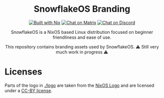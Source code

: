 <div align="center">

SnowflakeOS Branding
===
[![Built with Nix][builtwithnix badge]][builtwithnix]
[![Chat on Matrix][matrix badge]][matrix]
[![Chat on Discord][discord badge]][discord]

SnowflakeOS is a NixOS based Linux distribution focused on beginner friendliness and ease of use. 

This repository contains branding assets used by SnowflakeOS. :warning: Still very much work in progress :warning:

</div>

# Licenses
Parts of the logo in [./logo](./logo) are taken from the [NixOS Logo](https://github.com/NixOS/nixos-artwork/tree/master/logo) and are licensed under a [CC-BY license](https://creativecommons.org/licenses/by/4.0/).

[builtwithnix badge]: https://img.shields.io/badge/Built%20With-Nix-41439A?style=for-the-badge&logo=nixos&logoColor=white
[builtwithnix]: https://builtwithnix.org/
[matrix badge]: https://img.shields.io/badge/matrix-join%20chat-0cbc8c?style=for-the-badge&logo=matrix&logoColor=white
[matrix]: https://matrix.to/#/#snowflakeos:matrix.org
[discord badge]: https://img.shields.io/discord/1021080090676842506?color=7289da&label=Discord&logo=discord&logoColor=ffffff&style=for-the-badge
[discord]: https://discord.gg/6rWNMmdkgT
